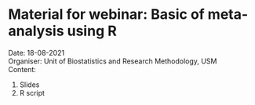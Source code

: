 # Material for webinar: Basic of meta-analysis using R
Date: 18-08-2021    
Organiser: Unit of Biostatistics and Research Methodology, USM    
Content:    
1) Slides
2) R script
